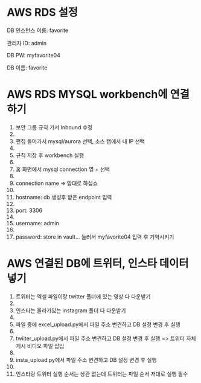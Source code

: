 # AWS RDS 설정
DB 인스턴스 이름: favorite

관리자 ID: admin

DB PW: myfavorite04

DB 이름: favorite

# AWS RDS MYSQL workbench에 연결하기
1. 보안 그룹 규칙 가서 Inbound 수정
2. 
3. 편집 들어가서 mysql/aurora 선택, 소스 탭에서 내 IP 선택
4. 
5. 규칙 저장 후 workbench 실행
6. 
7. 홈 화면에서 mysql connection 옆 + 선택
8. 
9. connection name => 맘대로 하십쇼
10. 
11. hostname: db 생성후 받은 endpoint 입력
12. 
13. port: 3306
14. 
15. username: admin
16. 
17. password: store in vault...  눌러서 myfavorite04 입력 후 기억시키기

# AWS 연결된 DB에 트위터, 인스타 데이터 넣기
1. 트위터는 엑셀 파일이랑 twitter 폴더에 있는 영상 다 다운받기
2. 
3. 인스타는 올라가있는 instagram 폴더 다 다운받기
4. 
5. 파일 중에 excel_upload.py에서 파일 주소 변견하고 DB 설정 변경 후 실행
6. 
7. twiiter_upload.py에서 파일 주소 변견하고 DB 설정 변경 후 실행 => 트위터 자체 게시 비디오 파일 삽입
8. 
9. insta_upload.py에서 파일 주소 변견하고 DB 설정 변경 후 실행
10. 
11. 인스타랑 트위터 실행 순서는 상관 없는데 트위터는 파일 순서 저대로 실행 필수
